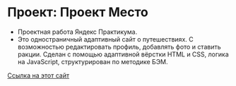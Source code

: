 # Проект: Проект Место

- Проектная работа Яндекс Практикума.
- Это одностраничный адаптивный сайт о путешествиях. С возможностью редактировать профиль, добавлять фото и ставить ракции.
Сделан с помощью адаптивной вёрстки HTML и CSS, логика на JavaScript, структурирован по методике БЭМ.

[Ссылка на этот сайт](https://alebedev85.github.io/mesto/)
